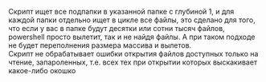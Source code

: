 Скрипт ищет все подпапки в указанной папке с глубиной 1, и для каждой папки отдельно
ищет в цикле все файлы, это сделано для того, что если у вас в папке будут десятки или
сотни тысяч файлов, powershell просто вылетит, так и не найдя файлы. А при таком подходе
не будет переполнения размера массива и вылетов.<br>
Скрипт не обрабатывает ошибки открытия файлов доступных только на чтение, запароленных,
т.е. всех тех при открытии которых выскакивает какое-либо окошко

